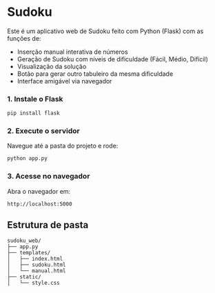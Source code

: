 
# Sudoku 

Este é um aplicativo web de Sudoku feito com Python (Flask) com as funções de: 

- Inserção manual interativa de números
- Geração de Sudoku com níveis de dificuldade (Fácil, Médio, Difícil)
- Visualização da solução
- Botão para gerar outro tabuleiro da mesma dificuldade
- Interface amigável via navegador

### 1. Instale o Flask

```bash
pip install flask
```

### 2. Execute o servidor

Navegue até a pasta do projeto e rode:

```bash
python app.py
```

### 3. Acesse no navegador

Abra o navegador em:

```
http://localhost:5000
```

## Estrutura de pasta

```
sudoku_web/
├── app.py
├── templates/
│   ├── index.html
│   ├── sudoku.html
│   └── manual.html
├── static/
│   └── style.css
```


